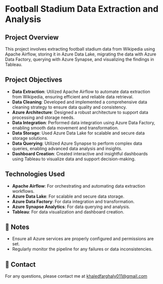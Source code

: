 # Football Stadium Data Extraction and Analysis

## Project Overview
This project involves extracting football stadium data from Wikipedia using Apache Airflow, storing it in Azure Data Lake, migrating the data with Azure Data Factory, querying with Azure Synapse, and visualizing the findings in Tableau.

## Project Objectives
- **Data Extraction**: Utilized Apache Airflow to automate data extraction from Wikipedia, ensuring efficient and reliable data retrieval.
- **Data Cleaning**: Developed and implemented a comprehensive data cleaning strategy to ensure data quality and consistency.
- **Azure Architecture**: Designed a robust architecture to support data processing and storage needs.
- **Data Integration**: Performed data integration using Azure Data Factory, enabling smooth data movement and transformation.
- **Data Storage**: Used Azure Data Lake for scalable and secure data storage solutions.
- **Data Querying**: Utilized Azure Synapse to perform complex data queries, enabling advanced data analysis and insights.
- **Dashboard Creation**: Created interactive and insightful dashboards using Tableau to visualize data and support decision-making.

## Technologies Used
- **Apache Airflow**: For orchestrating and automating data extraction workflows.
- **Azure Data Lake**: For scalable and secure data storage.
- **Azure Data Factory**: For data integration and transformation.
- **Azure Synapse Analytics**: For data querying and analysis.
- **Tableau**: For data visualization and dashboard creation.

## 📝 Notes
- Ensure all Azure services are properly configured and permissions are set.
- Regularly monitor the pipeline for any failures or data inconsistencies.

## 📧 Contact
For any questions, please contact me at khaledfarghaly011@gmail.com
